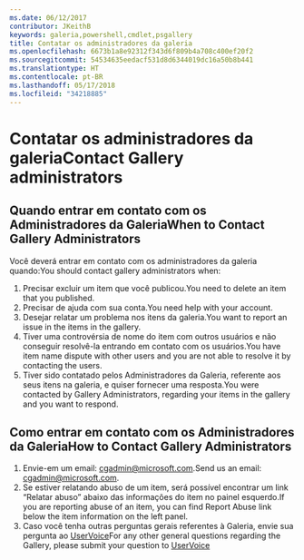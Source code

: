 ```yaml
---
ms.date: 06/12/2017
contributor: JKeithB
keywords: galeria,powershell,cmdlet,psgallery
title: Contatar os administradores da galeria
ms.openlocfilehash: 6673b1a8e92312f343d6f809b4a708c400ef20f2
ms.sourcegitcommit: 54534635eedacf531d8d6344019dc16a50b8b441
ms.translationtype: HT
ms.contentlocale: pt-BR
ms.lasthandoff: 05/17/2018
ms.locfileid: "34218885"
---
```

# <a name="contact-gallery-administrators"></a><span data-ttu-id="216bd-103">Contatar os administradores da galeria</span><span class="sxs-lookup"><span data-stu-id="216bd-103">Contact Gallery administrators</span></span>

## <a name="when-to-contact-gallery-administrators"></a><span data-ttu-id="216bd-104">Quando entrar em contato com os Administradores da Galeria</span><span class="sxs-lookup"><span data-stu-id="216bd-104">When to Contact Gallery Administrators</span></span>

<span data-ttu-id="216bd-105">Você deverá entrar em contato com os administradores da galeria quando:</span><span class="sxs-lookup"><span data-stu-id="216bd-105">You should contact gallery administrators when:</span></span>

1. <span data-ttu-id="216bd-106">Precisar excluir um item que você publicou.</span><span class="sxs-lookup"><span data-stu-id="216bd-106">You need to delete an item that you published.</span></span>
2. <span data-ttu-id="216bd-107">Precisar de ajuda com sua conta.</span><span class="sxs-lookup"><span data-stu-id="216bd-107">You need help with your account.</span></span>
3. <span data-ttu-id="216bd-108">Desejar relatar um problema nos itens da galeria.</span><span class="sxs-lookup"><span data-stu-id="216bd-108">You want to report an issue in the items in the gallery.</span></span>
4. <span data-ttu-id="216bd-109">Tiver uma controvérsia de nome do item com outros usuários e não conseguir resolvê-la entrando em contato com os usuários.</span><span class="sxs-lookup"><span data-stu-id="216bd-109">You have item name dispute with other users and you are not able to resolve it by contacting the users.</span></span>
5. <span data-ttu-id="216bd-110">Tiver sido contatado pelos Administradores da Galeria, referente aos seus itens na galeria, e quiser fornecer uma resposta.</span><span class="sxs-lookup"><span data-stu-id="216bd-110">You were contacted by Gallery Administrators, regarding your items in the gallery and you want to respond.</span></span>

## <a name="how-to-contact-gallery-administrators"></a><span data-ttu-id="216bd-111">Como entrar em contato com os Administradores da Galeria</span><span class="sxs-lookup"><span data-stu-id="216bd-111">How to Contact Gallery Administrators</span></span>

1. <span data-ttu-id="216bd-112">Envie-em um email: cgadmin@microsoft.com.</span><span class="sxs-lookup"><span data-stu-id="216bd-112">Send us an email: cgadmin@microsoft.com.</span></span>
2. <span data-ttu-id="216bd-113">Se estiver relatando abuso de um item, será possível encontrar um link “Relatar abuso” abaixo das informações do item no painel esquerdo.</span><span class="sxs-lookup"><span data-stu-id="216bd-113">If you are reporting abuse of an item, you can find Report Abuse link below the item information on the left panel.</span></span>
3. <span data-ttu-id="216bd-114">Caso você tenha outras perguntas gerais referentes à Galeria, envie sua pergunta ao [UserVoice](http://windowsserver.uservoice.com/forums/301869-powershell)</span><span class="sxs-lookup"><span data-stu-id="216bd-114">For any other general questions regarding the Gallery, please submit your question to [UserVoice](http://windowsserver.uservoice.com/forums/301869-powershell)</span></span>